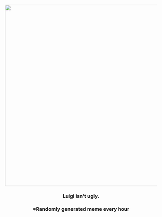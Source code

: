 <p align="center">
        <img src="https://i.redd.it/boc5ynty0e691.jpg" width="600" height="600">
        </p>
        <h3 align="center">Luigi isn't ugly.</h3>
        <h3 align="center">*Randomly generated meme every hour</h3>
    